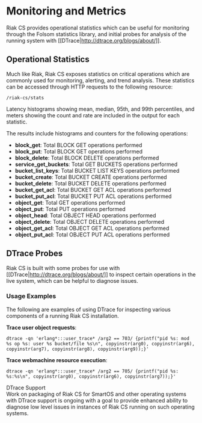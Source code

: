 # Monitoring and Metrics
Riak CS provides operational statistics which can be useful for monitoring through the Folsom statistics library, and initial probes for analysis of the running system with [[DTrace|http://dtrace.org/blogs/about/]].

## Operational Statistics
Much like Riak, Riak CS exposes statistics on critical operations which are commonly used for monitoring, alerting, and trend analysis. These statistics can be accessed through HTTP requests to the following resource:

```
/riak-cs/stats
```

Latency histograms showing mean, median, 95th, and 99th percentiles, and meters showing the count and rate are included in the output for each statistic.

The results include histograms and counters for the following operations:

* **block_get**: Total BLOCK GET operations performed
* **block_put**: Total BLOCK GET operations performed
* **block_delete**: Total BLOCK DELETE operations performed
* **service_get_buckets**: Total GET BUCKETS operations performed
* **bucket_list_keys**: Total BUCKET LIST KEYS operations performed
* **bucket_create**: Total BUCKET CREATE operations performed
* **bucket_delete**: Total BUCKET DELETE operations performed
* **bucket_get_acl**: Total BUCKET GET ACL operations performed
* **bucket_put_acl**: Total BUCKET PUT ACL operations performed
* **object_get**: Total GET operations performed
* **object_put**: Total PUT operations performed
* **object_head**: Total OBJECT HEAD operations performed
* **object_delete**: Total OBJECT DELETE operations performed
* **object_get_acl**: Total OBJECT GET ACL operations performed
* **object_put_acl**: Total OBJECT PUT ACL operations performed

## DTrace Probes
Riak CS is built with some probes for use with [[DTrace|http://dtrace.org/blogs/about/]] to inspect certain operations in the live system, which can be helpful to diagnose issues.

### Usage Examples
The following are examples of using DTrace for inspecting various components of a running Riak CS installation.

**Trace user object requests**:

    dtrace -qn 'erlang*:::user_trace* /arg2 == 703/ {printf("pid %s: mod %s op %s: user %s bucket/file %s\n", copyinstr(arg0), copyinstr(arg6), copyinstr(arg7), copyinstr(arg8), copyinstr(arg9));}'

**Trace webmachine resource execution**:

    dtrace -qn 'erlang*:::user_trace* /arg2 == 705/ {printf("pid %s: %s:%s\n", copyinstr(arg0), copyinstr(arg6), copyinstr(arg7));}'

<div class="info"><div class="title">DTrace Support</div> Work on packaging of Riak CS for SmartOS and other operating systems with DTrace support is ongoing with a goal to provide enhanced ability to diagnose low level issues in instances of Riak CS running on such operating systems.</div>
